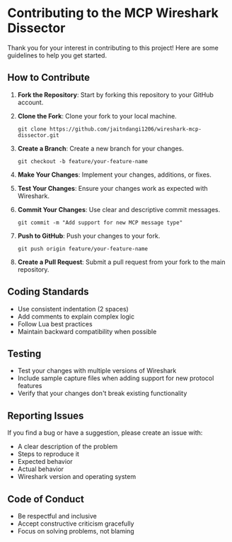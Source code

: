 # Contributing to the MCP Wireshark Dissector

Thank you for your interest in contributing to this project! Here are some guidelines to help you get started.

## How to Contribute

1. **Fork the Repository**: Start by forking this repository to your GitHub account.

2. **Clone the Fork**: Clone your fork to your local machine.
   ```
   git clone https://github.com/jaitndangi1206/wireshark-mcp-dissector.git
   ```

3. **Create a Branch**: Create a new branch for your changes.
   ```
   git checkout -b feature/your-feature-name
   ```

4. **Make Your Changes**: Implement your changes, additions, or fixes.

5. **Test Your Changes**: Ensure your changes work as expected with Wireshark.

6. **Commit Your Changes**: Use clear and descriptive commit messages.
   ```
   git commit -m "Add support for new MCP message type"
   ```

7. **Push to GitHub**: Push your changes to your fork.
   ```
   git push origin feature/your-feature-name
   ```

8. **Create a Pull Request**: Submit a pull request from your fork to the main repository.

## Coding Standards

- Use consistent indentation (2 spaces)
- Add comments to explain complex logic
- Follow Lua best practices
- Maintain backward compatibility when possible

## Testing

- Test your changes with multiple versions of Wireshark
- Include sample capture files when adding support for new protocol features
- Verify that your changes don't break existing functionality

## Reporting Issues

If you find a bug or have a suggestion, please create an issue with:

- A clear description of the problem
- Steps to reproduce it
- Expected behavior
- Actual behavior
- Wireshark version and operating system

## Code of Conduct

- Be respectful and inclusive
- Accept constructive criticism gracefully
- Focus on solving problems, not blaming
